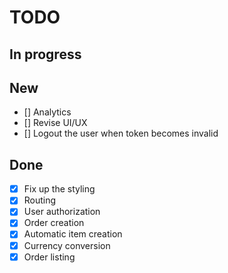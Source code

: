 # TODO

## In progress


## New

- [] Analytics
- [] Revise UI/UX
- [] Logout the user when token becomes invalid

## Done

- [x] Fix up the styling
- [x] Routing
- [x] User authorization
- [x] Order creation
- [x] Automatic item creation
- [x] Currency conversion
- [x] Order listing

